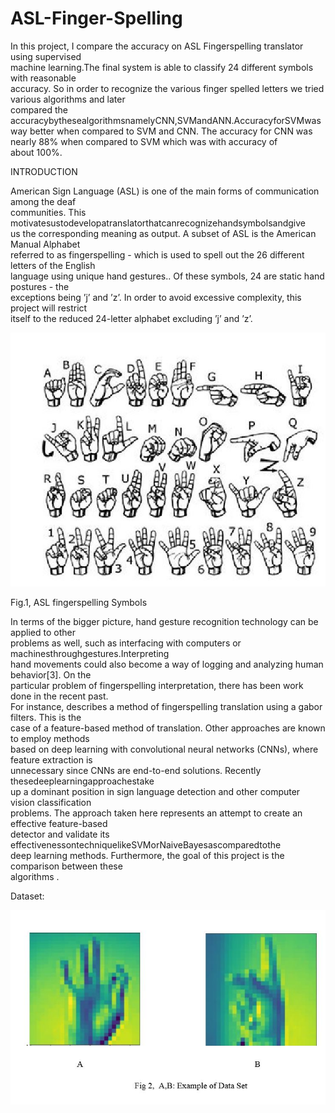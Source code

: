 # ASL-Finger-Spelling

In this project, I compare the accuracy on ASL Fingerspelling translator using supervised             
machine learning.The final system is able to classify 24 different symbols with reasonable             
accuracy.
So in order to recognize the various finger spelled letters we tried various algorithms and later               
compared the accuracybythesealgorithmsnamelyCNN,SVMandANN.AccuracyforSVMwas            
way better when compared to SVM and CNN. The accuracy for CNN was nearly 88% when compared to SVM which was with accuracy of    
about 100%.

INTRODUCTION 
 
American Sign Language (ASL) is one of the main forms of communication among the deaf    
communities. This motivatesustodevelopatranslatorthatcanrecognizehandsymbolsandgive          
us the corresponding meaning as output. A subset of ASL is the American Manual Alphabet        
referred to as fingerspelling - which is used to spell out the 26 different letters of the English     
language using unique hand gestures.. Of these symbols, 24 are static hand postures - the             
exceptions being ’j’ and ’z’. In order to avoid excessive complexity, this project will restrict     
itself to the reduced 24-letter alphabet excluding ’j’ and ’z’.  
 
 
 ![](Images_ASL/intro.JPG)
 
Fig.1, ASL fingerspelling Symbols 
 
 
In terms of the bigger picture, hand gesture recognition technology can be applied to other          
problems as well, such as interfacing with computers or machinesthroughgestures.Interpreting       
hand movements could also become a way of logging and analyzing human behavior​[3]. On the        
particular problem of fingerspelling interpretation, there has been work done in the recent past.  
For instance, describes a method of fingerspelling translation using a gabor filters. This is the          
case of a feature-based method of translation. Other approaches are known to employ methods         
based on deep learning with convolutional neural networks (CNNs), where feature extraction is      
unnecessary since CNNs are end-to-end solutions. Recently thesedeeplearningapproachestake          
up a dominant position in sign language detection and other computer vision classification             
problems. The approach taken here represents an attempt to create an effective feature-based         
detector and validate its effectivenessontechniquelikeSVMorNaiveBayesascomparedtothe              
deep learning methods. Furthermore, the goal of this project is the comparison between these      
algorithms . 
 
 Dataset:
 
  ![](Images_ASL/dataset.JPG)
  

